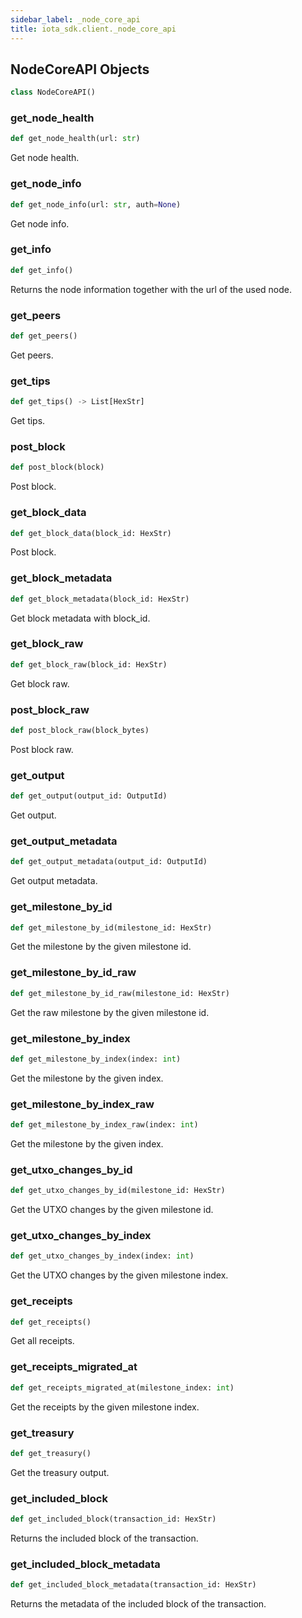 ```yaml
---
sidebar_label: _node_core_api
title: iota_sdk.client._node_core_api
---
```


## NodeCoreAPI Objects

```python
class NodeCoreAPI()
```

### get\_node\_health

```python
def get_node_health(url: str)
```

Get node health.

### get\_node\_info

```python
def get_node_info(url: str, auth=None)
```

Get node info.

### get\_info

```python
def get_info()
```

Returns the node information together with the url of the used node.

### get\_peers

```python
def get_peers()
```

Get peers.

### get\_tips

```python
def get_tips() -> List[HexStr]
```

Get tips.

### post\_block

```python
def post_block(block)
```

Post block.

### get\_block\_data

```python
def get_block_data(block_id: HexStr)
```

Post block.

### get\_block\_metadata

```python
def get_block_metadata(block_id: HexStr)
```

Get block metadata with block_id.

### get\_block\_raw

```python
def get_block_raw(block_id: HexStr)
```

Get block raw.

### post\_block\_raw

```python
def post_block_raw(block_bytes)
```

Post block raw.

### get\_output

```python
def get_output(output_id: OutputId)
```

Get output.

### get\_output\_metadata

```python
def get_output_metadata(output_id: OutputId)
```

Get output metadata.

### get\_milestone\_by\_id

```python
def get_milestone_by_id(milestone_id: HexStr)
```

Get the milestone by the given milestone id.

### get\_milestone\_by\_id\_raw

```python
def get_milestone_by_id_raw(milestone_id: HexStr)
```

Get the raw milestone by the given milestone id.

### get\_milestone\_by\_index

```python
def get_milestone_by_index(index: int)
```

Get the milestone by the given index.

### get\_milestone\_by\_index\_raw

```python
def get_milestone_by_index_raw(index: int)
```

Get the milestone by the given index.

### get\_utxo\_changes\_by\_id

```python
def get_utxo_changes_by_id(milestone_id: HexStr)
```

Get the UTXO changes by the given milestone id.

### get\_utxo\_changes\_by\_index

```python
def get_utxo_changes_by_index(index: int)
```

Get the UTXO changes by the given milestone index.

### get\_receipts

```python
def get_receipts()
```

Get all receipts.

### get\_receipts\_migrated\_at

```python
def get_receipts_migrated_at(milestone_index: int)
```

Get the receipts by the given milestone index.

### get\_treasury

```python
def get_treasury()
```

Get the treasury output.

### get\_included\_block

```python
def get_included_block(transaction_id: HexStr)
```

Returns the included block of the transaction.

### get\_included\_block\_metadata

```python
def get_included_block_metadata(transaction_id: HexStr)
```

Returns the metadata of the included block of the transaction.

